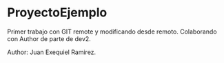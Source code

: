 # ProyectoEjemplo
Primer trabajo con GIT remote y modificando desde remoto.
Colaborando con Author de parte de dev2.

Author: Juan Exequiel Ramirez.
